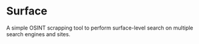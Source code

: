 # Surface
A simple OSINT scrapping tool to perform surface-level search on multiple search engines and sites. 
